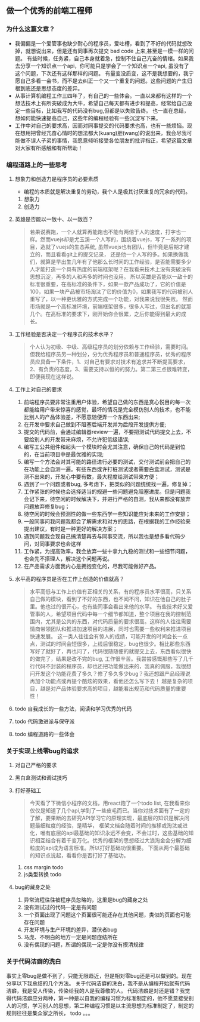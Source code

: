 ## 做一个优秀的前端工程师

### 为什么这篇文章？
- 我偏偏是一个爱管事也缺少耐心的程序员，爱吐槽，看到了不好的代码就想改掉，就想说出来，但是还有同事再次提交 bad code 上来,甚至是一模一样的问题。
有些时候，任务紧，自己本身就着急，控制不住自己亢奋的情绪。如果我去分享一个知识点一个api，你可能只是学会了一个知识点一个api, 虽没有了这个问题，下次还有这样那样的问题。
有量变没质变，这不是我想要的，我宁愿自己多看一会书，而不是去纠正一个又一个重复的问题。这些问题的产生归根到底还是思想态度的差异。
- 从事计算机编程工作三四年了，有自己的一些体会。一直以来都有这样的一个想法技术上有所突破成为大牛，希望自己每天都有进步和提高，经常给自己设定一些目标，比如我写的代码没有bug,但都是以失败告终。
也一直在总结，想如何能快速提高自己，这些年的编程经验有一些沉淀写下来。
- 工作中对自己的要求高，因而对同事提交的代码要求也高，也有一些烦恼。现在想用把曾经亢奋心情时的想法都大(kuang)胆(wang)的说出来，我会尽我可能做不误人子弟的事情，我愿意倾听接受各位朋友的批评指正，希望这篇文章对大家有所感触和有所帮助！

### 编程道路上的一些思考
1. 想象力和创造力是程序员的必要素质
   - 编程的本质就是解决重复的劳动，我个人是极其讨厌重复的冗余的代码。
   1. 想象力
   2. 创造力
1. 英雄是否能以一敌十、以一敌百？
   > 若果说赛跑，一个人就算再能跑也不能有两倍于人的速度，打字也一样。然而vuejs却是尤玉溪一个人写的，围绕着vuejs，写了一系列的项目，造就了vuejs的生态系统, 虽然vuejs也有团队，但毕竟是后期才建立的，而且看看git上的提交记录，
   还是他一个人写的多。如果换做我们，就算是早出生几年有了他那么长时间的工作经验，是否能需要多少人才能打造一个具有热度的前端框架呢？在我看来技术上没有突破没有思想沉淀，再多的人和再多的时间也没用。
   所以英雄是否能以一敌十的标准很重要，在高标准的条件下，如果一款产品成功了，它的价值是100，如果一块产品被市场淘汰了它的价值为0，如果我写的代码被别人重写了，以一种更优雅的方式完成一个功能，对我来说我很失败。
   然而市场就是一个高标准环境，前端框架很多，很多人写过，但出名的就那几个。在高标准的要求下，刚开始你会很累，之后你能得到最大的成长。

1. 工作经验是否决定一个程序员的技术水平？
    > 个人认为初级、中级、高级程序员的划分依赖与工作经验，需要时间。但我给程序员另一种划分，分为优秀程序员和普通程序员，优秀的程序员应具备一下条件，1、对自己有要求对技术有追求并不断提高要求，
    2、有负责的态度，3、需要支持以恒的的努力。第二第三点很难转变，即便我现在这样说。
1. 工作上对自己的要求
    1. 前端程序员要非常注重用户体验，希望自己做的东西是赏心悦目的每一次都能给用户带来惊喜的感觉，最坏的情况是完全模仿别人的技术，也不能比别人的产品体验差，不愿意随便弄一个东西出来;
    1. 在开发中要求自己做到不阻塞后端开发并为后段开发提供方便;
    1. 提交的代码前，会通过编辑器review一遍，不要把测试代码提交上去，不要给别人的开发带来麻烦，不允许犯低级错误;
    1. 编写工公共组件和起头一个模块时会尤其注意，确保自己的代码是到位的，在当前项目中是最优雅的实现;
    1. 编写一个方法会对其可能的路径进行必要的测试，交付测试前会把自己的在功能上会自测一遍。有些东西或许打桩测试或者需要白盒测试，测试是测不出来的，开发心中要有数，最大程度给测试带来方便；
    1. 遇到了一个问题或者bug, 多考虑下，把类似的问题统统找一遍，修复掉；
    1. 工作紧张的时候也会选择适当的规避一些问题避免阻塞进度。但是问题我会记下来，待空闲的时候解决下，并进行严格的自测，我从来都没有放弃问题放弃修复bug；
    1. 待空闲的时候会预测性的做一些东西学一些知识能应对未来的工作安排；
    1. 一般同事问我问题我都会了解需求和对方的思路，在根据我的工作经验来提出建议，有时是一种更好的解决方案；
    1. 遇到问题我会现自己搞清楚再去与同事交流，所以我也是想多看代码少问，对同事要求也会这样
    1. 工作紧，为提高效率，我会放弃一些十拿九九稳的测试和一些细节问题，也会先不搭理人，解决这个问题再说。
    1. 在产品需求方面我内心是拥抱变化的，尽我可能做好产品。
1. 水平高的程序员是否在工作上创造的价值就高？
    > 水平高低与工作上价值有正相关的关系，有的程序员水平很高，只关系自己做的模块，看到了不好的东西，也不闻不问，知识在他自己的肚子里。他也过的很开心，也有些同事会看出来他的水平。
    有些技术好又爱管事的人，希望项目代码中每一个细节都知道，整个项目在我的控制范围内，尤其是公共的东西，对代码质量的要求很高。这样的人往往需要情商带领团队和推进加速项目的进展，同时也需要一些权利来推进项目快速发展。
    这一类人往往会有惊人的成绩，可能开发的时间会长一点点，测试的时间会短很多，上线后很稳定，bug也很少。相比那些东西写好了就好了，再也问了，代码很随随便的就提交上去，东西看似很快的做完了，结果是改不完的bug,
    工作很辛苦。我尝尝感慨那些写了几千行代码不封装的程序员，却也还把功能做出来的，我真的佩服，我很想问开发这个功能花费了多久？修了多久多少bug？我还想跟产品经理说再加个功能点或再提个酷炫的效果，看他还怎么写下去！
    越是复杂的项目，越是对产品体验要求高的项目，越能看出规范和代码质量的重要性！
1. todo 自我成长的一些方法，阅读和学习优秀的代码
1. todo 代码激进派与保守派
1. todo 编程道路的一些体会


### 关于实现上线零bug的追求
1. 对自己严格的要求
1. 黑白盒测试和调试技巧
1. 打好基础工
   > 今天看了下微信小程序的文档，用react跑了一个todo list, 在我看来你仅仅是知道了几个api,学到了一些皮毛而已。当你对技术面有了一定的了解，要果断的去研究API学习它的原理实现，最底层的知识是解决问题最细粒度的经验，是精华，
   框架文档会随着时间的推移或淘汰或进化，唯有底层的api最基础的知识永远不会变，不会过时，这些基础的知识相互结合有着千变万化。优秀的框架的思想经过大浪淘金会分解为细粒度的api成为语言标准。所以打好基础功很重要。
   下面从两个最基础的知识点说起，看看你是否打好了基础功。

   1. css margin
   todo
   2. js类型转换
   todo
1. bug的藏身之处
   1. 异常流程往往被程序员忽略的，这里是bug的藏身之处
   1. 没有测试过的代码一定是有问题
   1. 一个页面出现了问题这个页面很可能还存在其他问题，类似的页面也可能存在问题
   1. 开发环境与生产环境的差异，潜伏者bug
   1. 马虎、不明白的地方一定是问题症结所在
   1. 没有偶现的问题，所谓的偶现一定是你没有摸清规律

### 关于代码洁癖的洗白
事实上零bug是做不到了，只能无限趋近，但是相对零bug还是可以做到的。现在分享以下我总结的几个方法。
关于代码洁癖的洗白，我不是从编程开始就有代码洁癖，我是受人传染，传染给我的人是我尊敬的人。
代码洁癖是对还是错？我觉得代码洁癖应分两种，第一种是以自我的编程习惯为标准制定的，他不愿意接受别人的习惯，学习别人的思想，第二种编程习惯是以主流思想为标准制定了，制定的规则往往是集众家之所长，
todo 。。。


